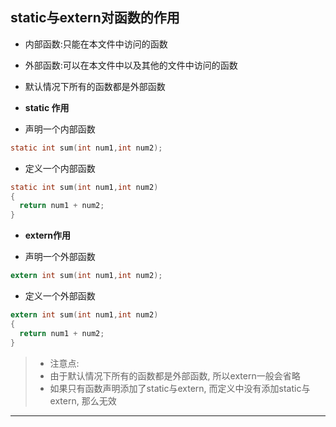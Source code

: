 ## static与extern对函数的作用

- 内部函数:只能在本文件中访问的函数

- 外部函数:可以在本文件中以及其他的文件中访问的函数

- 默认情况下所有的函数都是外部函数

- **static 作用**

- 声明一个内部函数

```c
static int sum(int num1,int num2);
```

- 定义一个内部函数

```c
static int sum(int num1,int num2)
{
  return num1 + num2;
}
```

- **extern作用**
+ 声明一个外部函数

```c
extern int sum(int num1,int num2);
```

- 定义一个外部函数

```c
extern int sum(int num1,int num2)
{
  return num1 + num2;
}
```

> + 注意点: 
> + 由于默认情况下所有的函数都是外部函数, 所以extern一般会省略
> + 如果只有函数声明添加了static与extern, 而定义中没有添加static与extern, 那么无效

---